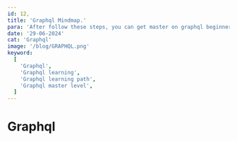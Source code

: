 ```yaml
---
id: 12,
title: 'Graphql Mindmap.'
para: 'After follow these steps, you can get master on graphql beginner to master level.'
date: '29-06-2024'
cat: 'Graphql'
image: '/blog/GRAPHQL.png'
keyword:
  [
    'Graphql',
    'Graphql learning',
    'Graphql learning path',
    'Graphql master level',
  ]
---
```


# Graphql
